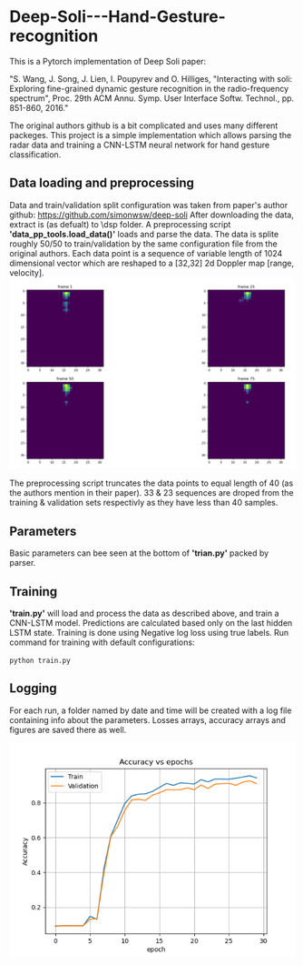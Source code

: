 # Deep-Soli---Hand-Gesture-recognition
This is a Pytorch implementation of Deep Soli paper: 

"S. Wang, J. Song, J. Lien, I. Poupyrev and O. Hilliges, "Interacting with soli: Exploring fine-grained dynamic gesture recognition in the radio-frequency spectrum", Proc. 29th ACM Annu. Symp. User Interface Softw. Technol., pp. 851-860, 2016."

The original authors github is a bit complicated and uses many different packeges. This project is a simple implementation which allows parsing the radar data and training a CNN-LSTM neural network for hand gesture classification. 


## Data loading and preprocessing
Data and train/validation split configuration was taken from paper's author github: https://github.com/simonwsw/deep-soli
After downloading the data, extract is (as defualt) to \dsp folder.
A preprocessing script **'data_pp_tools.load_data()'** loads and parse the data. The data is splite roughly 50/50 to train/validation by the same configuration file from the original authors. Each data point is a sequence of variable length of 1024 dimensional vector which are reshaped to a [32,32] 2d Doppler map [range, velocity]. 
![Alt text](2d_sample.png?raw=true "Title")

The preprocessing script truncates the data points to equal length of 40 (as the authors mention in their paper). 33 & 23 sequences are droped from the training & validation sets respectivly as they have less than 40 samples.

## Parameters
Basic parameters can bee seen at the bottom of **'trian.py'** packed by parser.

## Training
**'train.py'** will load and process the data as described above, and train a CNN-LSTM model.
Predictions are calculated based only on the last hidden LSTM state. Training is done using Negative log loss using true labels. Run command for training with default configurations:

`python train.py`

## Logging
For each run, a folder named by date and time will be created with a log file containing info about the parameters. Losses arrays, accuracy arrays and figures are saved there as well.

![Alt text](acc_epochs.png?raw=true "Title")
